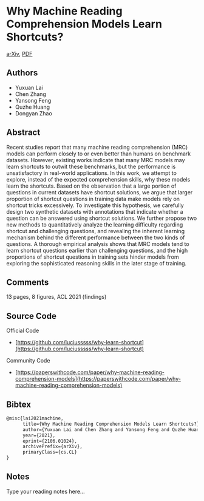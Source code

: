 
# Why Machine Reading Comprehension Models Learn Shortcuts?

[arXiv](https://arxiv.org/abs/2106.01024), [PDF](https://arxiv.org/pdf/2106.01024.pdf)

## Authors

- Yuxuan Lai
- Chen Zhang
- Yansong Feng
- Quzhe Huang
- Dongyan Zhao

## Abstract

Recent studies report that many machine reading comprehension (MRC) models can perform closely to or even better than humans on benchmark datasets. However, existing works indicate that many MRC models may learn shortcuts to outwit these benchmarks, but the performance is unsatisfactory in real-world applications. In this work, we attempt to explore, instead of the expected comprehension skills, why these models learn the shortcuts. Based on the observation that a large portion of questions in current datasets have shortcut solutions, we argue that larger proportion of shortcut questions in training data make models rely on shortcut tricks excessively. To investigate this hypothesis, we carefully design two synthetic datasets with annotations that indicate whether a question can be answered using shortcut solutions. We further propose two new methods to quantitatively analyze the learning difficulty regarding shortcut and challenging questions, and revealing the inherent learning mechanism behind the different performance between the two kinds of questions. A thorough empirical analysis shows that MRC models tend to learn shortcut questions earlier than challenging questions, and the high proportions of shortcut questions in training sets hinder models from exploring the sophisticated reasoning skills in the later stage of training.

## Comments

13 pages, 8 figures, ACL 2021 (findings)

## Source Code

Official Code

- [https://github.com/luciusssss/why-learn-shortcut](https://github.com/luciusssss/why-learn-shortcut)

Community Code

- [https://paperswithcode.com/paper/why-machine-reading-comprehension-models](https://paperswithcode.com/paper/why-machine-reading-comprehension-models)

## Bibtex

```tex
@misc{lai2021machine,
      title={Why Machine Reading Comprehension Models Learn Shortcuts?}, 
      author={Yuxuan Lai and Chen Zhang and Yansong Feng and Quzhe Huang and Dongyan Zhao},
      year={2021},
      eprint={2106.01024},
      archivePrefix={arXiv},
      primaryClass={cs.CL}
}
```

## Notes

Type your reading notes here...

